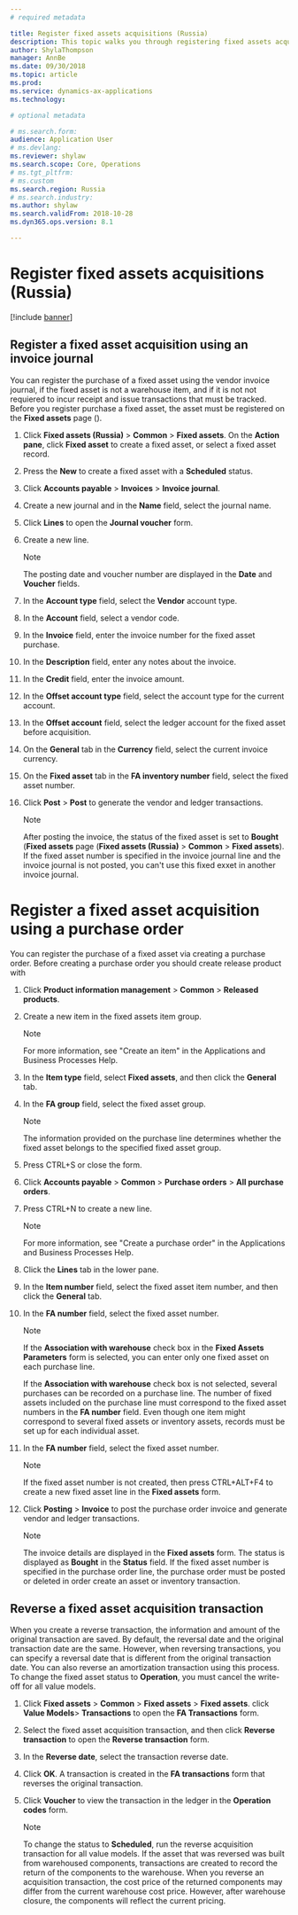 ```yaml
---
# required metadata

title: Register fixed assets acquisitions (Russia)
description: This topic walks you through registering fixed assets acquisitions for Microsoft Dynamics 365 for Finance and Operations in Russia.
author: ShylaThompson
manager: AnnBe
ms.date: 09/30/2018
ms.topic: article
ms.prod: 
ms.service: dynamics-ax-applications
ms.technology: 

# optional metadata

# ms.search.form:
audience: Application User
# ms.devlang: 
ms.reviewer: shylaw
ms.search.scope: Core, Operations
# ms.tgt_pltfrm: 
# ms.custom
ms.search.region: Russia
# ms.search.industry: 
ms.author: shylaw
ms.search.validFrom: 2018-10-28
ms.dyn365.ops.version: 8.1

---
```


# Register fixed assets acquisitions (Russia)

[!include [banner](../includes/banner.md)]

## Register a fixed asset acquisition using an invoice journal 

You can register the purchase of a fixed asset using the vendor invoice journal, if the fixed asset is not a warehouse item, and if it is not not requiered  to incur receipt and issue transactions that must be tracked. Before you register purchase a fixed asset, the asset must be registered on the <STRONG>Fixed assets</STRONG> page ().

1.  Click **Fixed assets (Russia)** \> **Common** \> **Fixed assets**. On the **Action pane**, click **Fixed asset** to create a fixed asset, or select a fixed asset record.

2.  Press the **New** to create a fixed asset with a **Scheduled** status.
    
3.  Click **Accounts payable** \> **Invoices** \> **Invoice journal**.

4.  Create a new journal and in the **Name** field, select the journal name.

5.  Click **Lines** to open the **Journal voucher** form.

6.  Create a new line.
    
    > [!NOTE]
    > <P>The posting date and voucher number are displayed in the <STRONG>Date</STRONG> and <STRONG>Voucher</STRONG> fields.</P>

7.  In the **Account type** field, select the  **Vendor** account type. 
  
8.  In the **Account** field, select a vendor code.

9. In the **Invoice** field, enter the invoice number for the fixed asset purchase.

10. In the **Description** field, enter any notes about the invoice.

11. In the **Credit** field, enter the invoice amount.

12. In the **Offset account type** field, select the account type for the current account.

13. In the **Offset account** field, select the ledger account for the fixed asset before acquisition.

14. On the **General** tab in the **Currency** field, select the current invoice currency.

15. On the **Fixed asset** tab in the **FA inventory number** field, select the fixed asset number.

16. Click **Post** \> **Post** to generate the vendor and ledger transactions.
    
    > [!NOTE]
    > After posting the invoice, the status of the fixed asset is set to **Bought** (**Fixed assets** page (**Fixed assets (Russia)** \> **Common** \> **Fixed assets**). If the fixed asset number is specified in the invoice journal line and the invoice journal is not posted, you can't use this fixed exxet in another invoice journal.
    
# Register a fixed asset acquisition using a purchase order 

You can register the purchase of a fixed asset via creating a purchase order. Before creating a purchase order you should create release product with  

1.  Click **Product information management** \> **Common** \> **Released products**.

2.  Create a new item in the fixed assets item group.
    
    > [!NOTE]
    > For more information, see "Create an item" in the Applications and Business Processes Help.

3.  In the **Item type** field, select **Fixed assets**, and then click the **General** tab.
4.  In the **FA group** field, select the fixed asset group.
    
    > [!NOTE]
    > The information provided on the purchase line determines whether the fixed asset belongs to the specified fixed asset group.

5.  Press CTRL+S or close the form.
6.  Click **Accounts payable** \> **Common** \> **Purchase orders** \> **All purchase orders**.
7.  Press CTRL+N to create a new line.
    
    > [!NOTE]
    > For more information, see "Create a purchase order" in the Applications and Business Processes Help.

8.  Click the **Lines** tab in the lower pane.
9.  In the **Item number** field, select the fixed asset item number, and then click the **General** tab.
10. In the **FA number** field, select the fixed asset number.
    
    > [!NOTE]
    > <P>If the <STRONG>Association with warehouse</STRONG> check box in the <STRONG>Fixed Assets Parameters</STRONG> form is selected, you can enter only one fixed asset on each purchase line.</P>
    > <P>If the <STRONG>Association with warehouse</STRONG> check box is not selected, several purchases can be recorded on a purchase line. The number of fixed assets included on the purchase line must correspond to the fixed asset numbers in the <STRONG>FA number</STRONG> field. Even though one item might correspond to several fixed assets or inventory assets, records must be set up for each individual asset.</P>

11. In the **FA number** field, select the fixed asset number.
    
    > [!NOTE]
    > <P>If the fixed asset number is not created, then press CTRL+ALT+F4 to create a new fixed asset line in the <STRONG>Fixed assets</STRONG> form.</P>

12. Click **Posting** \> **Invoice** to post the purchase order invoice and generate vendor and ledger transactions.
    > [!NOTE]
    > <P>The invoice details are displayed in the <STRONG>Fixed assets</STRONG> form. The status is displayed as <STRONG>Bought</STRONG> in the <STRONG>Status</STRONG> field. If the fixed asset number is specified in the purchase order line, the purchase order must be posted or deleted in order create an asset or inventory transaction.</P>    
    
## Reverse a fixed asset acquisition transaction    
    
When you create a reverse transaction, the information and amount of the original transaction are saved. By default, the reversal date and the original transaction date are the same. However, when reversing transactions, you can specify a reversal date that is different from the original transaction date. You can also reverse an amortization transaction using this process. To change the fixed asset status to **Operation**, you must cancel the write-off for all value models.

1.  Click **Fixed assets** \> **Common** \> **Fixed assets** \> **Fixed assets**. click **Value Models**\> **Transactions** to open the **FA Transactions** form.

2.  Select the fixed asset acquisition transaction, and then click **Reverse transaction** to open the **Reverse transaction** form.

3.  In the **Reverse date**, select the transaction reverse date.

4.  Click **OK**. A transaction is created in the **FA transactions** form that reverses the original transaction.

5.  Click **Voucher** to view the transaction in the ledger in the **Operation codes** form.
    

    > [!NOTE]
    > To change the status to **Scheduled**, run the reverse acquisition transaction for all value models. If the asset that was reversed was built from warehoused components, transactions are created to record the return of the components to the warehouse. When you reverse an acquisition transaction, the cost price of the returned components may differ from the current warehouse cost price. However, after warehouse closure, the components will reflect the current pricing.



      
